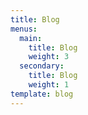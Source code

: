 ```yaml
---
title: Blog
menus:
  main:
    title: Blog
    weight: 3
  secondary:
    title: Blog
    weight: 1
template: blog
---
```


